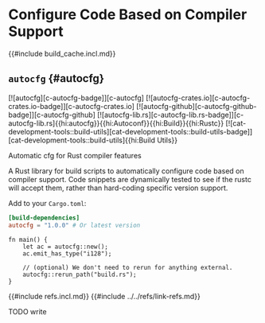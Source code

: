 # Configure Code Based on Compiler Support

{{#include build_cache.incl.md}}

## `autocfg` {#autocfg}

[![autocfg][c-autocfg-badge]][c-autocfg] [![autocfg-crates.io][c-autocfg-crates.io-badge]][c-autocfg-crates.io] [![autocfg-github][c-autocfg-github-badge]][c-autocfg-github] [![autocfg-lib.rs][c-autocfg-lib.rs-badge]][c-autocfg-lib.rs]{{hi:autocfg}}{{hi:Autoconf}}{{hi:Build}}{{hi:Rustc}} [![cat-development-tools::build-utils][cat-development-tools::build-utils-badge]][cat-development-tools::build-utils]{{hi:Build Utils}}

Automatic cfg for Rust compiler features

A Rust library for build scripts to automatically configure code based on compiler support. Code snippets are dynamically tested to see if the rustc will accept them, rather than hard-coding specific version support.

Add to your `Cargo.toml`:

```toml
[build-dependencies]
autocfg = "1.0.0" # Or latest version
```

```rust,editable
fn main() {
    let ac = autocfg::new();
    ac.emit_has_type("i128");

    // (optional) We don't need to rerun for anything external.
    autocfg::rerun_path("build.rs");
}
```

{{#include refs.incl.md}}
{{#include ../../refs/link-refs.md}}

<div class="hidden">
TODO write
</div>
